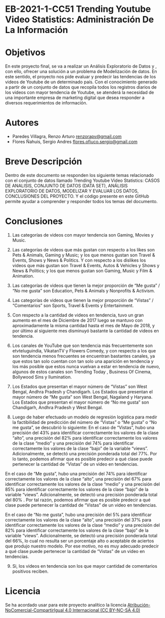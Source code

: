 # EB-2021-1-CC51 Trending Youtube Video Statistics: Administración De La Información
# Objetivos
En este proyecto final, se va a realizar un Análisis Exploratorio de Datos y , con ello, ofrecer una solución  a un problema de Modelización de datos. En este sentido, el proyecto nos pide evaluar y predecir las tendencias de	los videos de Youtube de un determinado país. Con el conocimiento generado a partir de un conjunto de datos que recopila todos los registros diarios de los videos con mayor tendencia de Youtube, se atenderá la necesidad de una importante empresa de marketing digital que desea responder a diversos requerimientos de información.
# Autores 
* Paredes Villagra, Renzo Arturo      renzorapv@gmail.com
* Flores Ñahuis, Sergio Andres        flores.ofiuco.sergio@gmail.com
# Breve Descripción
Dentro de este documento se responden los siguiente temas relacionado con el conjunto de datos llamado Trending Youtube Video Statistics: CASOS DE ANALISIS, CONJUNTO DE DATOS (DATA SET), ANÁLISIS EXPLORATORIO DE DATOS, MODELIZAR Y EVALUAR LOS DATOS, CONCLUSIONES DEL PROYECTO. Y el código presente en este GitHub permite ayudar a comprender y responder todos los temas del documento.
# Conclusiones
1. Las categorías de videos con mayor tendencia son Gaming, Movies y Music.

2. Las categorías de videos que más gustan con respecto a los likes son Pets & Animals, Gaming y Music; y los que menos gustan son Travel & Events, Shows y News & Politics. Y con respecto a los dislikes los videos que más gustan son Travel & Events, Autos & Vehicles y Shows y News & Politics; y los que menos gustan son Gaming, Music y Film & Animation.

3. Las categorías de videos que tienen la mejor proporción de “Me gusta” / “No me gusta” son Education, Pets & Animals y Nonprofits & Activism.

4. Las categorías de videos que tienen la mejor proporción de “Vistas” / “Comentarios” son Sports, Travel & Events y Entertainment.

5. Con respecto a la cantidad de videos en tendencia, tuvo un gran aumento en el mes de Diciembre de 2017 luego se mantuvo con aproximadamente la misma cantidad hasta el mes de Mayo de 2018, y por último  al siguiente mes disminuyó  bastante la cantidad de videos en tendencia.

6. Los canales de YouTube que son tendencia más frecuentemente son etvteluguindia, VikatanTV y Flowers Comedy, y con respecto a los que son tendencia menos frecuentes se encuentran bastantes canales, ya que estos tan solo cuentan con tan solo una aparición en tendencia y los más posible que estos nunca vuelvan a estar en tendencia de nuevo, algunos de estos canales son Trending Today , Business Of Cinema, Bollywood Sins y Ilumination.

7. Los Estados que presentan el mayor número de “Vistas” son West Bengal, Andhra Pradesh y Chandigarh.
Los Estados que presentan el mayor número de “Me gusta” son West Bengal, Nagaland y Haryana.
Los Estados que presentan el mayor número de “No me gusta” son Chandigarh, Andhra Pradesh y West Bengal.

8. Luego de haber efectuado un modelo de regresión logística para medir la factibilidad de predicción del número de “Vistas” o “Me gusta” o “No me gusta”, se descubrió lo siguiente:
En el caso de “Vistas”, hubo una precisión del 43% para identificar correctamente los valores de la clase “alto”, una precisión del 82% para identificar correctamente los valores de la clase “medio” y una precisión del 74% para identificar correctamente los valores de la clase “bajo” de la variable “views”. Adicionalmente, se detectó una precisión ponderada total del 77%. Por lo tanto, podemos afirmar que es posible predecir a qué clase puede pertenecer la cantidad de “Vistas” de un video en tendencias.

En el caso de “Me gusta”, hubo una precisión del 74% para identificar correctamente los valores de la clase “alto”, una precisión del 67% para identificar correctamente los valores de la clase “medio” y una precisión del 85% para identificar correctamente los valores de la clase “bajo” de la variable “views”. Adicionalmente, se detectó una precisión ponderada total del 80% . Por tal razón, podemos afirmar que es posible predecir a qué clase puede pertenecer la cantidad de “Vistas” de un video en tendencias.


En el caso de “No me gusta”, hubo una precisión del 5% para identificar correctamente los valores de la clase “alto”, una precisión del 37% para identificar correctamente los valores de la clase “medio” y una precisión del 82% para identificar correctamente los valores de la clase “bajo” de la variable “views”. Adicionalmente, se detectó una precisión ponderada total del 66%, lo cual no resulta ser un porcentaje alto o aceptable de aciertos que produjo nuestro modelo. Por ese motivo, no es muy adecuado predecir a qué clase puede pertenecer la cantidad de “Vistas” de un video en tendencias.

9. Si, los videos en tendencia son los que mayor cantidad de comentarios positivos reciben.
# Licencia
Se ha acordado usar para este proyecto analítico la licencia [Atribución-NoComercial-CompartirIgual 4.0 Internacional (CC BY-NC-SA 4.0)](https://creativecommons.org/licenses/by-nc-sa/4.0/deed.es)

